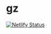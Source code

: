 # gz

[![Netlify Status](https://api.netlify.com/api/v1/badges/5060c9a7-4c5a-4026-9984-851fc3b64cac/deploy-status)](https://app.netlify.com/sites/gzzz/deploys)

